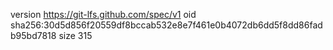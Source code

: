 version https://git-lfs.github.com/spec/v1
oid sha256:30d5d856f20559df8bccab532e8e7f461e0b4072db6dd5f8dd86fadb95bd7818
size 315
